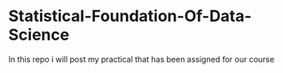 # Statistical-Foundation-Of-Data-Science
In this repo i will post my practical that has been assigned for our course

